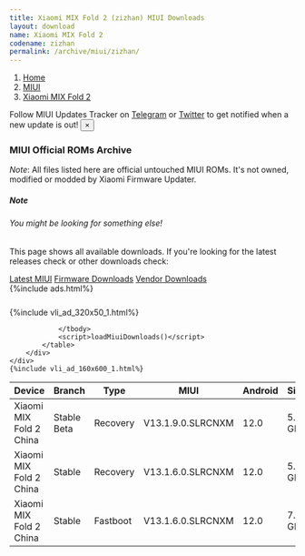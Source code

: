 ```yaml
---
title: Xiaomi MIX Fold 2 (zizhan) MIUI Downloads
layout: download
name: Xiaomi MIX Fold 2
codename: zizhan
permalink: /archive/miui/zizhan/
---
```

<nav aria-label="breadcrumb">
    <ol class="breadcrumb">
        <li class="breadcrumb-item"><a href="/">Home</a></li>
        <li class="breadcrumb-item"><a href="/miui/">MIUI</a></li>
        <li class="breadcrumb-item active" aria-current="page"><a href="/miui/zizhan/">Xiaomi MIX Fold 2</a></li>
    </ol>
</nav>
<div class="alert alert-primary alert-dismissible fade show" role="alert">
    Follow MIUI Updates Tracker on <a href="https://t.me/MIUIUpdatesTracker" class="alert-link">Telegram</a>
     or <a href="https://twitter.com/MiFwUpdater" class="alert-link">Twitter</a> to get notified when a new update is out!
    <button type="button" class="close" data-dismiss="alert" aria-label="Close">
        <span aria-hidden="true">&times;</span>
    </button>
</div>

### MIUI Official ROMs Archive
*Note*: All files listed here are official untouched MIUI ROMs. It's not owned, modified or modded by Xiaomi Firmware Updater.
<div class="card">
  <div class="card-body">
    <h5 class="card-title">Note</h5>
    <h6 class="card-subtitle mb-2 text-muted">You might be looking for something else!</h6>
    <p class="card-text">This page shows all available downloads.
     If you're looking for the latest releases check or other downloads check:</p>
    <a href="/miui/zizhan/" class="card-link">Latest MIUI</a>
    <a href="/firmware/zizhan/" class="card-link">Firmware Downloads</a>
    <a href="/vendor/zizhan/" class="card-link">Vendor Downloads</a>
  </div>
</div>
{%include ads.html%}
<div class="row justify-content-center">
    <div class="col-10">
        <div class="table-responsive-md" style="margin-top: 25px;">
            {%include vli_ad_320x50_1.html%}
            <table id="miui" class="display dt-responsive nowrap compact table table-striped table-hover table-sm">
                <thead class="thead-dark">
                    <tr>
                        <th data-ref="device">Device</th>
                        <th data-ref="branch">Branch</th>
                        <th data-ref="type">Type</th>
                        <th data-ref="miui">MIUI</th>
                        <th data-ref="android">Android</th>
                        <th data-ref="size">Size</th>
                        <th data-ref="size">Date</th>
                        <th data-ref="link">Link</th>
                    </tr>
                </thead>
                <tbody>
                <tr><td>Xiaomi MIX Fold 2 China</td><td>Stable Beta</td><td>Recovery</td><td>V13.1.9.0.SLRCNXM</td><td>12.0</td><td>5.9 GB</td><td>2022-08-17</td><td><a href="/miui/zizhan/stable beta/V13.1.9.0.SLRCNXM/">Download</a></td></tr>
<tr><td>Xiaomi MIX Fold 2 China</td><td>Stable</td><td>Recovery</td><td>V13.1.6.0.SLRCNXM</td><td>12.0</td><td>5.9 GB</td><td>2022-08-12</td><td><a href="/miui/zizhan/stable/V13.1.6.0.SLRCNXM/">Download</a></td></tr>
<tr><td>Xiaomi MIX Fold 2 China</td><td>Stable</td><td>Fastboot</td><td>V13.1.6.0.SLRCNXM</td><td>12.0</td><td>7.6 GB</td><td>2022-08-04</td><td><a href="/miui/zizhan/stable/V13.1.6.0.SLRCNXM/">Download</a></td></tr>

                </tbody>
                <script>loadMiuiDownloads()</script>
            </table>
        </div>
    </div>
    {%include vli_ad_160x600_1.html%}
</div>
